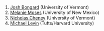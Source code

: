 1. [Josh Bongard](https://www.meclab.org/) (University of Vermont)
2. [Melanie Moses](https://moseslab.cs.unm.edu/) (University of New Mexico)
3. [Nicholas Cheney](http://www.uvm.edu/neurobotics) (University of Vermont)
4. [Michael Levin](https://ase.tufts.edu/biology/labs/levin/) (Tufts/Harvard University)

